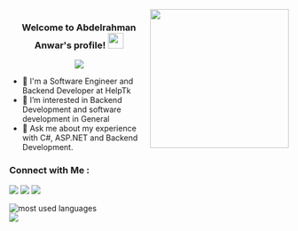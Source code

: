 
<img width="250" align="right" src="https://c.tenor.com/2uyENRmiUt0AAAAC/tenor.gif">

<h3 align="center">
  Welcome to Abdelrahman Anwar's profile!
  <img src="https://media.giphy.com/media/hvRJCLFzcasrR4ia7z/giphy.gif" width="28">
</h3>

<!-- Typing SVG by DenverCoder1 - https://github.com/DenverCoder1/readme-typing-svg -->
<p align="center">
  <a href="https://github.com/DenverCoder1/readme-typing-svg"><img src="https://readme-typing-svg.herokuapp.com/?lines=Back-End%20developer;Always%20learning%20new%20things&font=Fira%20Code&center=true&width=440&height=45&color=f75c7e&vCenter=true&size=22"></a>
</p> 

- 🏢 I'm a Software Engineer and Backend Developer at HelpTk
- 👀 I’m interested in Backend Development and software development in General
- 💬 Ask me about my experience with C#, ASP.NET and Backend Development.


### Connect with Me :

<a href="https://linkedin.com/in/abdelrahman-anwar" target="_blank"><img src="https://img.shields.io/badge/-Abdelrahman--Anwar-0077B5?style=for-the-badge&logo=Linkedin&logoColor=white"/></a>
<a href="mailto:abdelrahman.anwar@bk.ru" target="_blank"><img src="https://img.shields.io/badge/-Abdelrahman%20Anwar-000000?style=for-the-badge&logo=Mail.Ru&logoColor=005FF9"/></a>
<a href="https://stackoverflow.com/users/14968588/abdelrahman-anwar" target="_blank"><img src="https://img.shields.io/badge/-Abdelrahman%20Anwar-0077B5?style=for-the-badge&logo=Stack-Overflow&logoColor=F58025"/></a>





<img align="left" src="https://github-readme-stats.vercel.app/api/top-langs?username=abdelrahmen&show_icons=true&locale=en&layout=compact&theme=radical" alt="most used languages" />
<br>
<a href="https://komarev.com/ghpvc/?username=abdelrahmen&style=for-the-badge">
    <img src="https://komarev.com/ghpvc/?username=abdelrahmen&style=for-the-badge">
</a>

